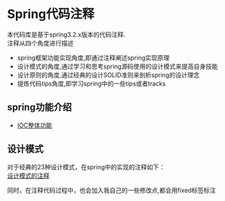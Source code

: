 # Spring代码注释

本代码库是基于spring3.2.x版本的代码注释.<br/>
注释从四个角度进行描述
- spring框架功能实现角度,即通过注释阐述spring实现原理
- 设计模式的角度,通过学习和思考spring源码使用的设计模式来提高自身技能
- 设计原则的角度,通过经典的设计SOLID准则来剖析spring的设计理念
- 提炼代码tips角度,即学习spring中的一些tips或者tracks

## spring功能介绍
- [IOC整体功能](comment/IOC_functional.md)

## 设计模式
对于经典的23种设计模式，在spring中的实现的注释如下：<br/>
[设计模式的注释](comment/desigin_pattern_in_spring.md)


同时，在注释代码过程中，也会加入我自己的一些修改点,都会用fixed标签标注